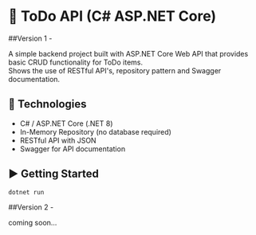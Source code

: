 # 📝 ToDo API (C# ASP.NET Core)

##Version 1 -

A simple backend project built with ASP.NET Core Web API that provides basic CRUD functionality for ToDo items.  
Shows the use of RESTful API's, repository pattern and Swagger documentation.

## 🔧 Technologies

- C# / ASP.NET Core (.NET 8)
- In-Memory Repository (no database required)
- RESTful API with JSON
- Swagger for API documentation

## ▶️ Getting Started

```bash
dotnet run
```

##Version 2 -

coming soon...
